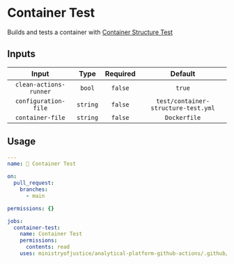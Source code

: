 # Container Test

Builds and tests a container with [Container Structure Test](https://github.com/GoogleContainerTools/container-structure-test)

## Inputs

|         Input          |   Type   | Required |               Default               |
| :--------------------: | :------: | :------: | :---------------------------------: |
| `clean-actions-runner` |  `bool`  | `false`  |               `true`                |
|  `configuration-file`  | `string` | `false`  | `test/container-structure-test.yml` |
|    `container-file`    | `string` | `false`  |            `Dockerfile`             |

## Usage

```yaml
---
name: 🧪 Container Test

on:
  pull_request:
    branches:
      - main

permissions: {}

jobs:
  container-test:
    name: Container Test
    permissions:
      contents: read
    uses: ministryofjustice/analytical-platform-github-actions/.github/workflows/reusable-container-test.yml@<commit SHA> # <version>
```
